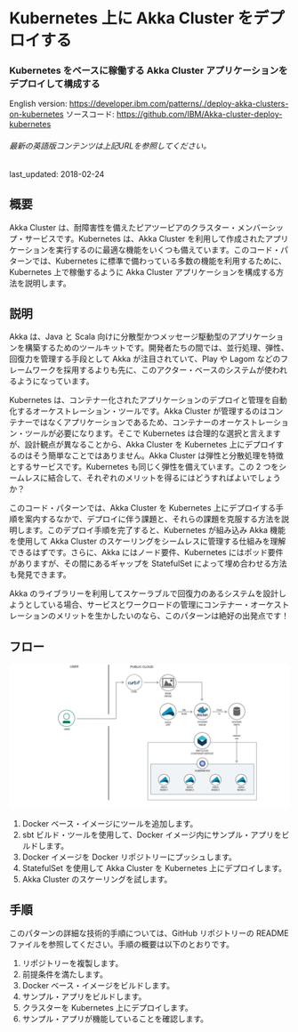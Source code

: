# Kubernetes 上に Akka Cluster をデプロイする

### Kubernetes をベースに稼働する Akka Cluster アプリケーションをデプロイして構成する

English version: https://developer.ibm.com/patterns/./deploy-akka-clusters-on-kubernetes
  ソースコード: https://github.com/IBM/Akka-cluster-deploy-kubernetes

###### 最新の英語版コンテンツは上記URLを参照してください。
last_updated: 2018-02-24

 
## 概要

Akka Cluster は、耐障害性を備えたピアツーピアのクラスター・メンバーシップ・サービスです。Kubernetes は、Akka Cluster を利用して作成されたアプリケーションを実行するのに最適な機能をいくつも備えています。このコード・パターンでは、Kubernetes に標準で備わっている多数の機能を利用するために、Kubernetes 上で稼働するように Akka Cluster アプリケーションを構成する方法を説明します。

## 説明

Akka は、Java と Scala 向けに分散型かつメッセージ駆動型のアプリケーションを構築するためのツールキットです。開発者たちの間では、並行処理、弾性、回復力を管理する手段として Akka が注目されていて、Play や Lagom などのフレームワークを採用するよりも先に、このアクター・ベースのシステムが使われるようになっています。

Kubernetes は、コンテナー化されたアプリケーションのデプロイと管理を自動化するオーケストレーション・ツールです。Akka Cluster が管理するのはコンテナーではなくアプリケーションであるため、コンテナーのオーケストレーション・ツールが必要になります。そこで Kubernetes は合理的な選択と言えますが、設計観点が異なることから、Akka Cluster を Kubernetes 上にデプロイするのはそう簡単なことではありません。Akka Cluster は弾性と分散処理を特徴とするサービスです。Kubernetes も同じく弾性を備えています。この 2 つをシームレスに結合して、それぞれのメリットを得るにはどうすればよいでしょうか？

このコード・パターンでは、Akka Cluster を Kubernetes 上にデプロイする手順を案内するなかで、デプロイに伴う課題と、それらの課題を克服する方法を説明します。このデプロイ手順を完了すると、Kubernetes が組み込み Akka 機能を使用して Akka Cluster のスケーリングをシームレスに管理する仕組みを理解できるはずです。さらに、Akka にはノード要件、Kubernetes にはポッド要件がありますが、その間にあるギャップを StatefulSet によって埋め合わせる方法も発見できます。

Akka のライブラリーを利用してスケーラブルで回復力のあるシステムを設計しようとしている場合、サービスとワークロードの管理にコンテナー・オーケストレーションのメリットを生かしたいのなら、このパターンは絶好の出発点です！

## フロー

![フロー](./images/arch-akka-kubernetes.png)

1. Docker ベース・イメージにツールを追加します。
1. sbt ビルド・ツールを使用して、Docker イメージ内にサンプル・アプリをビルドします。
1. Docker イメージを Docker リポジトリーにプッシュします。
1. StatefulSet を使用して Akka Cluster を Kubernetes 上にデプロイします。
1. Akka Cluster のスケーリングを試します。

## 手順

このパターンの詳細な技術的手順については、GitHub リポジトリーの README ファイルを参照してください。手順の概要は以下のとおりです。

1. リポジトリーを複製します。
1. 前提条件を満たします。
1. Docker ベース・イメージをビルドします。
1. サンプル・アプリをビルドします。
1. クラスターを Kubernetes 上にデプロイします。
1. サンプル・アプリが機能していることを確認します。
